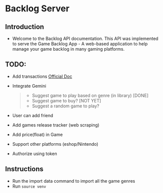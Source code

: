 # Backlog Server

## Introduction

- Welcome to the Backlog API documentation. This API was implemented to serve the Game Backlog App - A web-based application to help manage your game backlog in many gaming platforms.

## TODO:

- Add transactions [Official Doc](https://docs.djangoproject.com/en/5.1/topics/db/transactions/)

- Integrate Gemini

  > - Suggest game to play based on genre (in library) [DONE]
  > - Suggest game to buy? [NOT YET]
  > - Suggest a random game to play?

- User can add friend

- Add games release tracker (web scraping)

- Add price(float) in Game

- Support other platforms (eshop/Nintendo)

- Authorize using token

## Instructions

- Run the import data command to import all the game genres
- Run `source venv`
